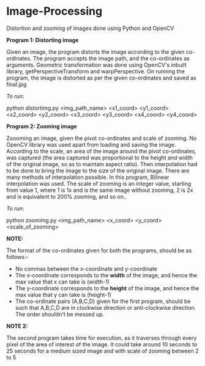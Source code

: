 # Image-Processing
Distortion and zooming of images done using Python and OpenCV


**Program 1: Distorting image**

Given an image, the program distorts the image according to the given co-ordinates. The program accepts the image path, and the co-ordinates as arguments. Geometric transformation was done using OpenCV's inbuilt library, getPerspectiveTransform and warpPerspective.
On running the program, the image is distorted as per the given co-ordinates and saved as final.jpg

_To run:_

python distortimg.py <img_path_name> <x1_coord> <y1_coord> <x2_coord> <y2_coord> <x3_coord> <y3_coord> <x4_coord> <y4_coord>



**Program 2: Zooming image**

Zoooming an image, given the pivot co-ordinates and scale of zooming. No OpenCV library was used apart from loading and saving the image. According to the scale, an area of the image around the pivot co-ordinates, was captured (the area captured was proportional to the height and width of the original image, so as to maintain aspect ratio). Then interpolation had to be done to bring the image to the size of the original image. There are many methods of interpolation possible. In this program, Bilinear interpolation was used. The scale of zooming is an integer value, starting from value 1, where 1 is 1x and is the same image without zooming, 2 is 2x and is equivalent to 200% zooming, and so on..

_To run:_

python zoomimg.py <img_path_name> <x_coord> <y_coord> <scale_of_zooming>

**NOTE:** 

The format of the co-ordinates given for both the programs, should be as follows:-

- No commas between the x-coordinate and y-coordinate
- The x-coordinate corresponds to the **width** of the image, and hence the max value that x can take is (width-1)
- The y-coordinate corresponds to the **height** of the image, and hence the max value that y can take is (height-1)
- The co-ordinate pairs (A,B,C,D) given for the first program, should be such that A,B,C,D are in clockwise direction or anti-clockwise direction. The order shouldn't be messed up.

**NOTE 2:**

The second program takes time for execution, as it traverses through every pixel of the area of interest of the image. It could take around 10 seconds to 25 seconds for a medium sized image and with scale of zooming between 2 to 5
